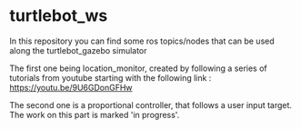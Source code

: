 # turtlebot_ws

In this repository you can find some ros topics/nodes that can be used along the turtlebot_gazebo simulator

The first one being location_monitor, created by following a series of tutorials from youtube 
starting with the following link : https://youtu.be/9U6GDonGFHw

The second one is a proportional controller, that follows a user input target.
The work on this part is marked 'in progress'.
